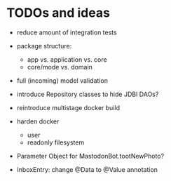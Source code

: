 # TODOs and ideas

- reduce amount of integration tests

- package structure:
  - app vs. application vs. core
  - core/mode vs. domain

- full (incoming) model validation

- introduce Repository classes to hide JDBI DAOs?

- reintroduce multistage docker build

- harden docker
  - user
  - readonly filesystem

- Parameter Object for MastodonBot.tootNewPhoto?

- InboxEntry: change @Data to @Value annotation